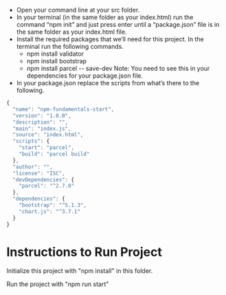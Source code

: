 - Open your command line at your src folder.
- In your terminal (in the same folder as your index.html) run the command “npm init” and just press enter until a “package.json” file is in the same folder as your index.html file.
- Install the required packages that we’ll need for this project. In the terminal run the following commands.
  - npm install validator
  - npm install bootstrap
  - npm install parcel -- save-dev
Note: You need to see this in your dependencies for your package.json file.
- In your package.json replace the scripts from what’s there to the following.

```javaScript
{
  "name": "npm-fundamentals-start",
  "version": "1.0.0",
  "description": "",
  "main": "index.js",
  "source": "index.html",
  "scripts": {
    "start": "parcel",
    "build": "parcel build"
  },
  "author": "",
  "license": "ISC",
  "devDependencies": {
    "parcel": "^2.7.0"
  },
  "dependencies": {
    "bootstrap": "^5.1.3",
    "chart.js": "^3.7.1"
  }
}

```

# Instructions to Run Project

Initialize this project with "npm install" in this folder.

Run the project with "npm run start"
